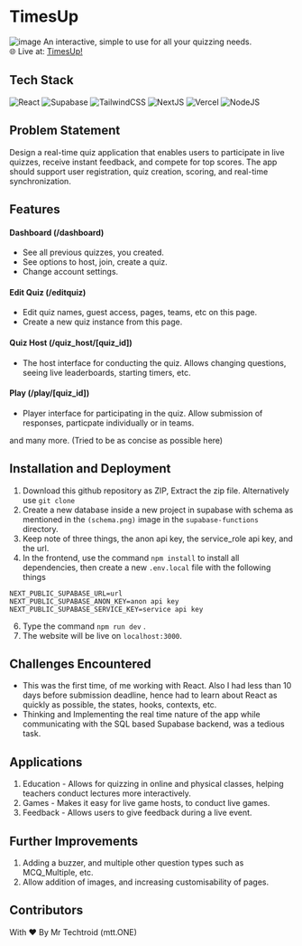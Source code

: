 
# TimesUp
![image](https://github.com/user-attachments/assets/4b3de735-bab0-48f1-b3c8-e5e88e4d153f)
An interactive, simple to use for all your quizzing needs.   
🌐 Live at: [TimesUp!](https://timesup.mtt.one)


## Tech Stack
![React](https://img.shields.io/badge/React-20232A?style=for-the-badge&logo=react&logoColor=61DAFB)
![Supabase](https://img.shields.io/badge/Supabase-3ECF8E?style=for-the-badge&logo=supabase&logoColor=white)
![TailwindCSS](https://img.shields.io/badge/tailwindcss-%2338B2AC.svg?style=for-the-badge&logo=tailwind-css&logoColor=white)
![NextJS](https://img.shields.io/badge/next.js-000000?style=for-the-badge&logo=nextdotjs&logoColor=white)
![Vercel](https://img.shields.io/badge/Vercel-000000?style=for-the-badge&logo=vercel&logoColor=white)
![NodeJS](https://img.shields.io/badge/node.js-6DA55F?style=for-the-badge&logo=node.js&logoColor=white)

## Problem Statement
Design a real-time quiz application that enables users to participate in live quizzes, receive instant feedback, and compete for top scores. The app should support user registration, quiz creation, scoring, and real-time synchronization.

## Features
#### Dashboard (/dashboard)
- See all previous quizzes, you created.
- See options to host, join, create a quiz.
- Change account settings. 

#### Edit Quiz (/editquiz)
- Edit quiz names, guest access, pages, teams, etc on this page.
- Create a new quiz instance from this page. 

#### Quiz Host (/quiz_host/[quiz_id])
- The host interface for conducting the quiz. Allows changing questions, seeing live leaderboards, starting timers, etc. 

#### Play (/play/[quiz_id])
- Player interface for participating in the quiz. Allow submission of responses, particpate individually or in teams. 

and many more. (Tried to be as concise as possible here)
## Installation and Deployment

1. Download this github repository as ZIP, Extract the zip file. Alternatively use `git clone`
2. Create a new database inside a new project in supabase with schema as mentioned in the `(schema.png)` image in the `supabase-functions` directory. 
3. Keep note of three things, the anon api key, the service_role api key, and the url.
4. In the frontend, use the command `npm install` to install all dependencies, then create a new `.env.local` file with the following things
```
NEXT_PUBLIC_SUPABASE_URL=url
NEXT_PUBLIC_SUPABASE_ANON_KEY=anon api key
NEXT_PUBLIC_SUPABASE_SERVICE_KEY=service api key
```
6. Type the command `npm run dev` .
7. The website will be live on `localhost:3000`.

## Challenges Encountered
- This was the first time, of me working with React. Also I had less than 10 days before submission deadline, hence had to learn about React as quickly as possible, the states, hooks, contexts, etc.
- Thinking and Implementing the real time nature of the app while communicating with the SQL based Supabase backend, was a tedious task.

## Applications
1. Education - Allows for quizzing in online and physical classes, helping teachers conduct lectures more interactively.
2. Games - Makes it easy for live game hosts, to conduct live games.
3. Feedback - Allows users to give feedback during a live event. 

## Further Improvements
1. Adding a buzzer, and multiple other question types such as MCQ_Multiple, etc.
2. Allow addition of images, and increasing customisability of pages.

## Contributors
With ❤️ By Mr Techtroid (mtt.ONE)
